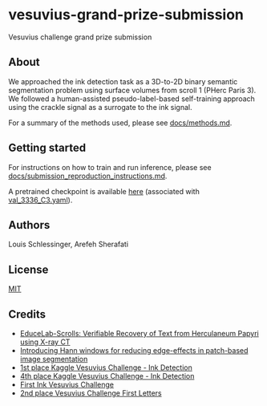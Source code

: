 # vesuvius-grand-prize-submission
Vesuvius challenge grand prize submission

## About

We approached the ink detection task as a 3D-to-2D binary semantic segmentation problem using surface volumes from 
scroll 1 (PHerc Paris 3). We followed a human-assisted pseudo-label-based self-training approach using the crackle signal as a surrogate
to the ink signal.

For a summary of the methods used, please see [docs/methods.md](docs/methods.md).

## Getting started

For instructions on how to train and run inference, please see [docs/submission_reproduction_instructions.md](docs/submission_reproduction_instructions.md).

A pretrained checkpoint is available [here](https://drive.google.com/file/d/1bY14CjSfY8VbqlKmjv1MW-bzhScLZOoV/view?usp=sharing) 
(associated with [val_3336_C3.yaml](vesuvius_challenge_rnd/scroll_ink_detection/experiment_runner/configs/unet3d_segformer/submission/val_3336_C3.yaml)).

## Authors
Louis Schlessinger, Arefeh Sherafati

## License

[MIT](https://choosealicense.com/licenses/mit/)

## Credits
- [EduceLab-Scrolls: Verifiable Recovery of Text from Herculaneum Papyri using X-ray CT](https://arxiv.org/abs/2304.02084)
- [Introducing Hann windows for reducing edge-effects in patch-based image segmentation](https://arxiv.org/abs/1910.07831)
- [1st place Kaggle Vesuvius Challenge - Ink Detection](https://www.kaggle.com/competitions/vesuvius-challenge-ink-detection/discussion/417496)
- [4th place Kaggle Vesuvius Challenge - Ink Detection](https://www.kaggle.com/competitions/vesuvius-challenge-ink-detection/discussion/417779)
- [First Ink Vesuvius Challenge](https://caseyhandmer.wordpress.com/2023/08/05/reading-ancient-scrolls/)
- [2nd place Vesuvius Challenge First Letters](https://github.com/younader/Vesuvius-First-Letters)